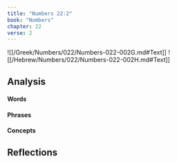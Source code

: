 ```yaml
---
title: "Numbers 22:2"
book: "Numbers"
chapter: 22
verse: 2
---
```

![[/Greek/Numbers/022/Numbers-022-002G.md#Text]]
![[/Hebrew/Numbers/022/Numbers-022-002H.md#Text]]

## Analysis

#### Words

#### Phrases

#### Concepts

## Reflections
